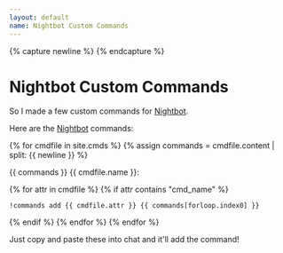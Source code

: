 ```yaml
---
layout: default
name: Nightbot Custom Commands
---
```

{% capture newline %}
{% endcapture %}
# Nightbot Custom Commands

So I made a few custom commands for [Nightbot].

Here are the [Nightbot] commands:

{% for cmdfile in site.cmds %}
{% assign commands = cmdfile.content | split: {{ newline }} %}

{{ commands }}
{{ cmdfile.name }}:

{% for attr in cmdfile %}
{% if attr contains "cmd_name" %}
~~~
!commands add {{ cmdfile.attr }} {{ commands[forloop.index0] }}
~~~

{% endif %}
{% endfor %}
{% endfor %}

Just copy and paste these into chat and it'll add the command!

[nightbot]: //beta.nightbot.tv/
